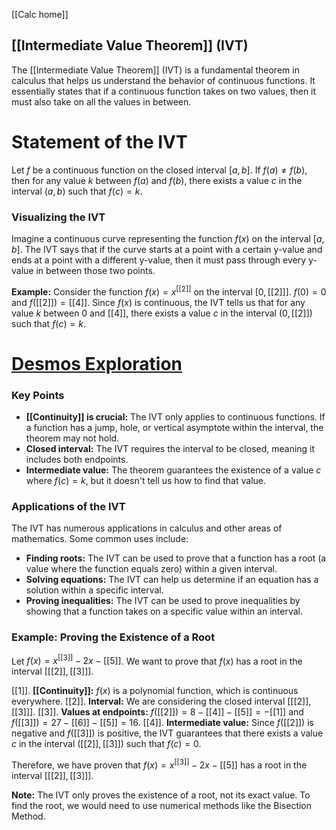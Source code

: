 [[Calc home]]
## [[Intermediate Value Theorem]] (IVT)

The [[Intermediate Value Theorem]] (IVT) is a fundamental theorem in calculus that helps us understand the behavior of continuous functions. It essentially states that if a continuous function takes on two values, then it must also take on all the values in between.

# Statement of the IVT

Let $f$ be a continuous function on the closed interval $[a,b]$. If $f(a) \neq f(b)$, then for any value $k$ between $f(a)$ and $f(b)$, there exists a value $c$ in the interval $(a,b)$ such that $f(c) = k$.

### Visualizing the IVT

Imagine a continuous curve representing the function $f(x)$ on the interval $[a,b]$.  The IVT says that if the curve starts at a point with a certain y-value and ends at a point with a different y-value, then it must pass through every y-value in between those two points.

**Example:** Consider the function $f(x) = x^[[2]]$ on the interval $[0,[[2]]]$.  $f(0) = 0$ and $f([[2]]) = [[4]]$.  Since $f(x)$ is continuous, the IVT tells us that for any value $k$ between 0 and [[4]], there exists a value $c$ in the interval $(0,[[2]])$ such that $f(c) = k$.

# [Desmos Exploration](https://www.desmos.com/calculator/qrkkua0100)

### Key Points

* **[[Continuity]] is crucial:** The IVT only applies to continuous functions. If a function has a jump, hole, or vertical asymptote within the interval, the theorem may not hold.
* **Closed interval:** The IVT requires the interval to be closed, meaning it includes both endpoints.
* **Intermediate value:** The theorem guarantees the existence of a value $c$ where $f(c) = k$, but it doesn't tell us how to find that value.

### Applications of the IVT

The IVT has numerous applications in calculus and other areas of mathematics. Some common uses include:

* **Finding roots:** The IVT can be used to prove that a function has a root (a value where the function equals zero) within a given interval.
* **Solving equations:** The IVT can help us determine if an equation has a solution within a specific interval.
* **Proving inequalities:** The IVT can be used to prove inequalities by showing that a function takes on a specific value within an interval.

### Example: Proving the Existence of a Root

Let $f(x) = x^[[3]] - 2x - [[5]]$. We want to prove that $f(x)$ has a root in the interval $[[[2]],[[3]]]$.

[[1]]. **[[Continuity]]:**  $f(x)$ is a polynomial function, which is continuous everywhere.
[[2]]. **Interval:** We are considering the closed interval $[[[2]],[[3]]]$.
[[3]]. **Values at endpoints:**  $f([[2]]) = 8 - [[4]] - [[5]] = -[[1]]$ and $f([[3]]) = 27 - [[6]] - [[5]] = 16$.
[[4]]. **Intermediate value:** Since $f([[2]])$ is negative and $f([[3]])$ is positive, the IVT guarantees that there exists a value $c$ in the interval $([[2]],[[3]])$ such that $f(c) = 0$. 

Therefore, we have proven that $f(x) = x^[[3]] - 2x - [[5]]$ has a root in the interval $[[[2]],[[3]]]$.

**Note:** The IVT only proves the existence of a root, not its exact value. To find the root, we would need to use numerical methods like the Bisection Method.

